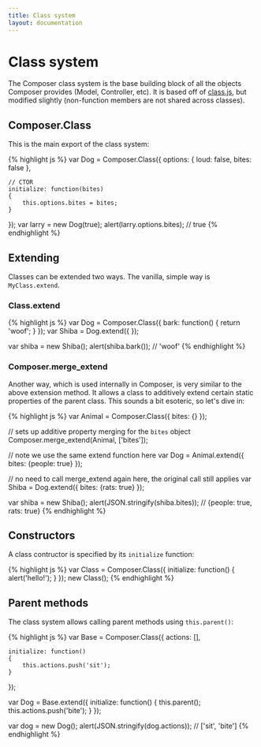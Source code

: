 ```yaml
---
title: Class system
layout: documentation
---
```


# Class system

The Composer class system is the base building block of all the objects Composer
provides (Model, Controller, etc). It is based off of [class.js](https://github.com/kilhage/class.js),
but modified slightly (non-function members are not shared across classes).

## Composer.Class

This is the main export of the class system:

{% highlight js %}
var Dog = Composer.Class({
    options: {
        loud: false,
        bites: false
    },

    // CTOR
    initialize: function(bites)
    {
        this.options.bites = bites;
    }
});
var larry = new Dog(true);
alert(larry.options.bites);  // true
{% endhighlight %}

## Extending

Classes can be extended two ways. The vanilla, simple way is `MyClass.extend`.

### Class.extend
{% highlight js %}
var Dog = Composer.Class({
    bark: function() { return 'woof'; }
});
var Shiba = Dog.extend({ });

var shiba = new Shiba();
alert(shiba.bark());   // 'woof'
{% endhighlight %}

### Composer.merge\_extend
Another way, which is used internally in Composer, is very similar to the above
extension method. It allows a class to additively extend certain static
properties of the parent class. This sounds a bit esoteric, so let's dive in:

{% highlight js %}
var Animal = Composer.Class({
    bites: {}
});

// sets up additive property merging for the `bites` object
Composer.merge_extend(Animal, ['bites']);

// note we use the same extend function here
var Dog = Animal.extend({
    bites: {people: true}
});

// no need to call merge_extend again here, the original call still applies
var Shiba = Dog.extend({
    bites: {rats: true}
});

var shiba = new Shiba();
alert(JSON.stringify(shiba.bites));  // {people: true, rats: true}
{% endhighlight %}

## Constructors

A class contructor is specified by its `initialize` function:

{% highlight js %}
var Class = Composer.Class({
    initialize: function()
    {
        alert('hello!');
    }
});
new Class();
{% endhighlight %}

## Parent methods

The class system allows calling parent methods using `this.parent()`:

{% highlight js %}
var Base = Composer.Class({
    actions: [],

    initialize: function()
    {
        this.actions.push('sit');
    }
});

var Dog = Base.extend({
    initialize: function()
    {
        this.parent();
        this.actions.push('bite');
    }
});

var dog = new Dog();
alert(JSON.stringify(dog.actions));  // ['sit', 'bite']
{% endhighlight %}

